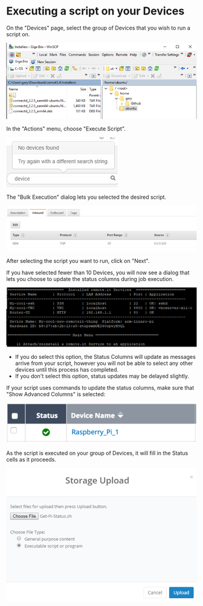 # Executing a script on your Devices

On the "Devices" page, select the group of Devices that you wish to run a script on.

![](../../.gitbook/assets/image%20%28310%29.png)

In the "Actions" menu, choose "Execute Script".  

![](../../.gitbook/assets/image%20%28428%29.png)

The "Bulk Execution" dialog lets you selected the desired script.  

![](../../.gitbook/assets/image%20%28328%29.png)

After selecting the script you want to run, click on "Next".

If you have selected fewer than 10 Devices, you will now see a dialog that lets you choose to update the status columns during job execution.  

![](../../.gitbook/assets/image%20%28306%29.png)

* If you do select this option, the Status Columns will update as messages arrive from your script, however you will not be able to select any other devices until this process has completed.
* If you don't select this option, status updates may be delayed slightly.

If your script uses commands to update the status columns,  make sure that "Show Advanced Columns" is selected:

![](../../.gitbook/assets/image%20%283%29.png)

As the script is executed on your group of Devices, it will fill in the Status cells as it proceeds.

![](../../.gitbook/assets/image%20%28189%29.png)

